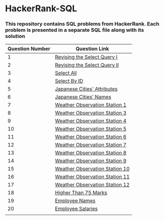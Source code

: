 # HackerRank-SQL
 ###  This repository contains SQL problems from HackerRank. Each problem is presented in a separate SQL file along with its solution

 | Question Number | Question Link                                    |
|-----------------|--------------------------------------------------|
| 1               | [Revising the Select Query I](https://www.hackerrank.com/challenges/revising-the-select-query/problem) |
| 2               | [Revising the Select Query II](https://www.hackerrank.com/challenges/revising-the-select-query-2/problem) |
| 3               | [Select All](https://www.hackerrank.com/challenges/select-all-sql/problem) |
| 4               | [Select By ID](https://www.hackerrank.com/challenges/select-by-id/problem?isFullScreen=true) |
| 5               | [Japanese Cities' Attributes](https://www.hackerrank.com/challenges/japanese-cities-attributes/problem?isFullScreen=true) |
| 6               | [Japanese Cities' Names](https://www.hackerrank.com/challenges/japanese-cities-name/problem) |
| 7               | [Weather Observation Station 1](https://www.hackerrank.com/challenges/weather-observation-station-1/problem?isFullScreen=true) |
| 8               | [Weather Observation Station 3](https://www.hackerrank.com/challenges/weather-observation-station-3/problem?isFullScreen=true) |
| 9               | [Weather Observation Station 4](https://www.hackerrank.com/challenges/weather-observation-station-4/problem) |
| 10               | [Weather Observation Station 5](https://www.hackerrank.com/challenges/weather-observation-station-5/problem) |
| 11               | [Weather Observation Station 6](https://www.hackerrank.com/challenges/weather-observation-station-6/problem) |
| 12               | [Weather Observation Station 7](https://www.hackerrank.com/challenges/weather-observation-station-7/problem) |
| 13               | [Weather Observation Station 8](https://www.hackerrank.com/challenges/weather-observation-station-8/problem) |
| 14               | [Weather Observation Station 9](https://www.hackerrank.com/challenges/weather-observation-station-9/problem) |
| 15               | [Weather Observation Station 10](https://www.hackerrank.com/challenges/weather-observation-station-10/problem) |
| 16              | [Weather Observation Station 11](https://www.hackerrank.com/challenges/weather-observation-station-11/problem) |
| 17              | [Weather Observation Station 12](https://www.hackerrank.com/challenges/weather-observation-station-12/problem) |
| 18              | [Higher Than 75 Marks](https://www.hackerrank.com/challenges/more-than-75-marks/problem) |
| 19              | [Employee Names](https://www.hackerrank.com/challenges/name-of-employees/problem) |
| 20              | [Employee Salaries](https://www.hackerrank.com/challenges/salary-of-employees/problem) |
|           |                                               |



